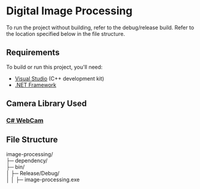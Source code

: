# Digital Image Processing

To run the project without building, refer to the debug/release build. Refer to the location specified below in the file structure.

## Requirements

To build or run this project, you'll need:

- [Visual Studio](https://visualstudio.microsoft.com/) (C++ development kit)
- [.NET Framework](https://dotnet.microsoft.com/en-us/download/dotnet-framework)

## Camera Library Used

### [C# WebCam](https://github.com/rockstardev/csharpWebCam)

## File Structure 

image-processing/  
├─ dependency/  
├─ bin/  
│  ├─ Release/Debug/  
│  │  ├─ image-processing.exe  
